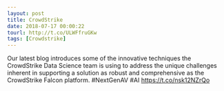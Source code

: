 ```yaml
---
layout: post
title: CrowdStrike
date: 2018-07-17 00:00:22
tourl: http://t.co/ULWFfruGKw
tags: [Crowdstrike]
---
```

Our latest blog introduces some of the innovative techniques the CrowdStrike Data Science team is using to address the unique challenges inherent in supporting a solution as robust and comprehensive as the CrowdStrike Falcon platform. #NextGenAV #AI https://t.co/nsk12NZrQo